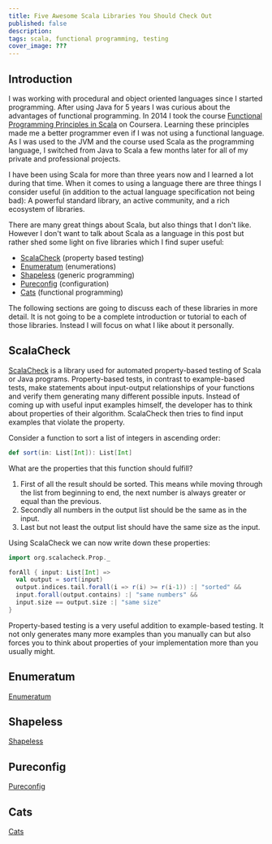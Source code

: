 ```yaml
---
title: Five Awesome Scala Libraries You Should Check Out
published: false
description:
tags: scala, functional programming, testing
cover_image: ???
---
```


## Introduction

I was working with procedural and object oriented languages since I started programming. After using Java for 5 years I was curious about the advantages of functional programming. In 2014 I took the course [Functional Programming Principles in Scala](https://www.coursera.org/learn/progfun1) on Coursera. Learning these principles made me a better programmer even if I was not using a functional language. As I was used to the JVM and the course used Scala as the programming language, I switched from Java to Scala a few months later for all of my private and professional projects.

I have been using Scala for more than three years now and I learned a lot during that time. When it comes to using a language there are three things I consider useful (in addition to the actual language specification not being bad): A powerful standard library, an active community, and a rich ecosystem of libraries.

There are many great things about Scala, but also things that I don't like. However I don't want to talk about Scala as a language in this post but rather shed some light on five libraries which I find super useful:

- [ScalaCheck](https://www.scalacheck.org/) (property based testing)
- [Enumeratum](https://github.com/lloydmeta/enumeratum) (enumerations)
- [Shapeless](https://github.com/milessabin/shapeless) (generic programming)
- [Pureconfig](https://github.com/pureconfig/pureconfig) (configuration)
- [Cats](https://github.com/typelevel/cats) (functional programming)

The following sections are going to discuss each of these libraries in more detail. It is not going to be a complete introduction or tutorial to each of those libraries. Instead I will focus on what I like about it personally.

## ScalaCheck

[ScalaCheck](https://www.scalacheck.org/) is a library used for automated property-based testing of Scala or Java programs. Property-based tests, in contrast to example-based tests, make statements about input-output relationships of your functions and verify them generating many different possible inputs. Instead of coming up with useful input examples himself, the developer has to think about properties of their algorithm. ScalaCheck then tries to find input examples that violate the property.

Consider a function to sort a list of integers in ascending order:

```scala
def sort(in: List[Int]): List[Int]
```

What are the properties that this function should fulfill?

1. First of all the result should be sorted. This means while moving through the list from beginning to end, the next number is always greater or equal than the previous.
2. Secondly all numbers in the output list should be the same as in the input.
3. Last but not least the output list should have the same size as the input.

Using ScalaCheck we can now write down these properties:

```scala
import org.scalacheck.Prop._

forAll { input: List[Int] =>
  val output = sort(input)
  output.indices.tail.forall(i => r(i) >= r(i-1)) :| "sorted" &&
  input.forall(output.contains) :| "same numbers" &&
  input.size == output.size :| "same size"
}
```

Property-based testing is a very useful addition to example-based testing. It not only generates many more examples than you manually can but also forces you to think about properties of your implementation more than you usually might.

## Enumeratum

[Enumeratum](https://github.com/lloydmeta/enumeratum)

## Shapeless

[Shapeless](https://github.com/milessabin/shapeless)

## Pureconfig

[Pureconfig](https://github.com/pureconfig/pureconfig)

## Cats

[Cats](https://github.com/typelevel/cats)
